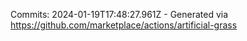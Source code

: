 Commits: 2024-01-19T17:48:27.961Z - Generated via https://github.com/marketplace/actions/artificial-grass
<br>
